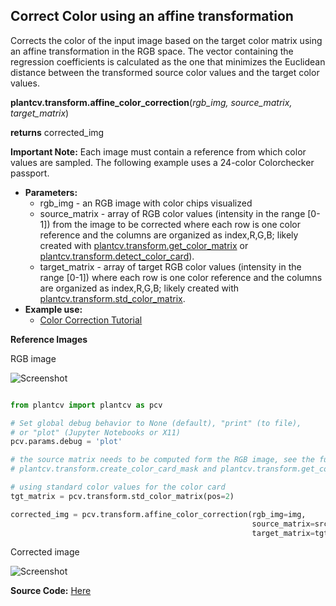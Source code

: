## Correct Color using an affine transformation

Corrects the color of the input image based on the target color matrix using an affine transformation
in the RGB space. The vector containing the regression coefficients is calculated as the one that minimizes the
Euclidean distance between the transformed source color values and the target color values.

**plantcv.transform.affine_color_correction**(*rgb_img, source_matrix, target_matrix*)

**returns** corrected_img

**Important Note:** Each image must contain a reference from which color values are sampled.
 The following example uses a 24-color Colorchecker passport.

 - **Parameters:**
    - rgb_img       - an RGB image with color chips visualized
    - source_matrix - array of RGB color values (intensity in the range [0-1]) from the image to be corrected where each row is one color reference and the columns are organized as index,R,G,B; likely created with [plantcv.transform.get_color_matrix](get_color_matrix.md) or [plantcv.transform.detect_color_card](transform_detect_color_card.md)).
    - target_matrix - array of target RGB color values (intensity in the range [0-1]) where each row is one color reference and the columns are organized as index,R,G,B; likely created with [plantcv.transform.std_color_matrix](std_color_matrix.md). 
- **Example use:**
    - [Color Correction Tutorial](tutorials/transform_color_correction_tutorial.md)

**Reference Images**

 RGB image

![Screenshot](img/documentation_images/transform_affine_color_corr/tobacco_leaves.jpg)


```python

from plantcv import plantcv as pcv

# Set global debug behavior to None (default), "print" (to file),
# or "plot" (Jupyter Notebooks or X11)
pcv.params.debug = 'plot'

# the source matrix needs to be computed form the RGB image, see the functions
# plantcv.transform.create_color_card_mask and plantcv.transform.get_color_matrix

# using standard color values for the color card
tgt_matrix = pcv.transform.std_color_matrix(pos=2)

corrected_img = pcv.transform.affine_color_correction(rgb_img=img,
                                                      source_matrix=src_matrix,
                                                      target_matrix=tgt_matrix)

```

Corrected image

![Screenshot](img/documentation_images/transform_affine_color_corr/tobacco_leaves_corrected.jpg)

**Source Code:** [Here](https://github.com/danforthcenter/plantcv/blob/main/plantcv/plantcv/transform/color_correction.py)
